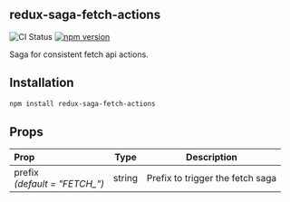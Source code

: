 ## redux-saga-fetch-actions

![CI Status](https://img.shields.io/github/workflow/status/clarktozer/redux-saga-fetch-actions/Build%20&%20Test)
[![npm version](https://img.shields.io/npm/v/redux-saga-fetch.svg)](https://www.npmjs.com/package/redux-saga-fetch-actions)

Saga for consistent fetch api actions.

## Installation

```bash
npm install redux-saga-fetch-actions
```

## Props

| Prop                               |  Type  |           Description            |
| :--------------------------------- | :----: | :------------------------------: |
| prefix<br/>_(default = "FETCH\_")_ | string | Prefix to trigger the fetch saga |
